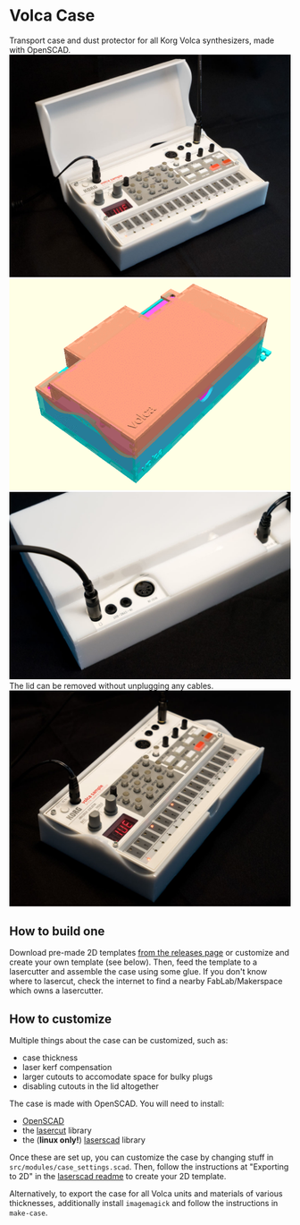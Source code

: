 # Volca Case
Transport case and dust protector for all Korg Volca synthesizers, made with OpenSCAD.
![Volca Case](docs/volca_case_01.jpg)
![Volca Case Family](docs/volca_case_02.gif)
![Volca Case](docs/volca_case_03.jpg)
The lid can be removed without unplugging any cables.
![Volca Case](docs/volca_case_04.jpg)

## How to build one
Download pre-made 2D templates [from the releases page](https://github.com/mbugert/volca-case/releases) or customize and create your own template (see below). Then, feed the template to a lasercutter and assemble the case using some glue.
If you don't know where to lasercut, check the internet to find a nearby FabLab/Makerspace which owns a lasercutter.

## How to customize
Multiple things about the case can be customized, such as:
* case thickness
* laser kerf compensation
* larger cutouts to accomodate space for bulky plugs
* disabling cutouts in the lid altogether

The case is made with OpenSCAD. You will need to install:
* [OpenSCAD](http://www.openscad.org/)
* the [lasercut](https://github.com/bmsleight/lasercut) library
* the (**linux only!**) [laserscad](https://github.com/mbugert/laserscad/) library

Once these are set up, you can customize the case by changing stuff in ``src/modules/case_settings.scad``. Then, follow the instructions at "Exporting to 2D" in the [laserscad readme](https://github.com/mbugert/laserscad/blob/master/README.md) to create your 2D template.

Alternatively, to export the case for all Volca units and materials of various thicknesses, additionally install ``imagemagick`` and follow the instructions in ``make-case``.